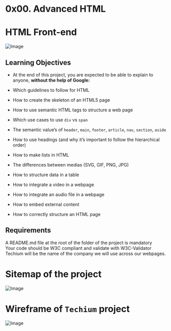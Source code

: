 # 0x00. Advanced HTML  

# HTML Front-end  

![Image](https://static.wixstatic.com/media/0f65e1_0740f583bb0a46dfa6916388a5606e02~mv2.png/v1/fit/w_883%2Ch_457%2Cal_c%2Cq_80,enc_auto/file.jpg)
## Learning Objectives

- At the end of this project, you are expected to be able to explain to anyone, <b>without the help of Google:</b>

- Which guidelines to follow for HTML  
- How to create the skeleton of an HTML5 page  
- How to use semantic HTML tags to structure a web page  
- Which use cases to use `div` vs `span`  
- The semantic value’s of `header`, `main`, `footer`, `article`, `nav`, `section`, `aside`  
- How to use headings (and why it’s important to follow the hierarchical order)  
- How to make lists in HTML  
- The differences between medias (SVG, GIF, PNG, JPG)  
- How to structure data in a table  
- How to integrate a video in a webpage  
- How to integrate an audio file in a webpage  
- How to embed external content  
- How to correctly structure an HTML page  

## Requirements  
A README.md file at the root of the folder of the project is mandatory  
Your code should be W3C compliant and validate with W3C-Validator  
Techium will be the name of the company we will use across our webpages. 

# Sitemap of the project

![Image](https://drive.google.com/file/d/1aYKDu_rg7L2TErZ2NJsGK3zxqbrxlYfv/view?usp=drive_link)

# Wireframe of `Techium` project

![Image](https://drive.google.com/file/d/1QruYdkaGYqWbmTRGq9qop0H1PJ25ZNu2/view?usp=drive_link)
